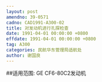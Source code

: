 ```yaml
---
layout: post
amendno: 39-0571
cadno: CAD1991-A300-02
title: 对发动机进行孔探检查
date: 1991-04-01 00:00:00 +0800
effdate: 1991-04-01 00:00:00 +0800
tag: A300
categories: 民航华东管理局适航处
author: 谢国良
---
```


##适用范围:
GE CF6-80C2发动机

